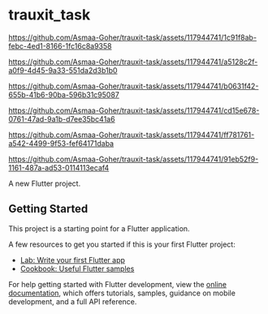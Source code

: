 # trauxit_task

https://github.com/Asmaa-Goher/trauxit-task/assets/117944741/1c91f8ab-febc-4ed1-8166-1fc16c8a9358



https://github.com/Asmaa-Goher/trauxit-task/assets/117944741/a5128c2f-a0f9-4d45-9a33-551da2d3b1b0



https://github.com/Asmaa-Goher/trauxit-task/assets/117944741/b0631f42-655b-41b6-90ba-596b31c95087



https://github.com/Asmaa-Goher/trauxit-task/assets/117944741/cd15e678-0761-47ad-9a1b-d7ee35bc41a6



https://github.com/Asmaa-Goher/trauxit-task/assets/117944741/ff781761-a542-4499-9f53-fef64171daba



https://github.com/Asmaa-Goher/trauxit-task/assets/117944741/91eb52f9-1161-487a-ad53-0114113ecaf4



A new Flutter project.

## Getting Started

This project is a starting point for a Flutter application.

A few resources to get you started if this is your first Flutter project:

- [Lab: Write your first Flutter app](https://docs.flutter.dev/get-started/codelab)
- [Cookbook: Useful Flutter samples](https://docs.flutter.dev/cookbook)

For help getting started with Flutter development, view the
[online documentation](https://docs.flutter.dev/), which offers tutorials,
samples, guidance on mobile development, and a full API reference.
